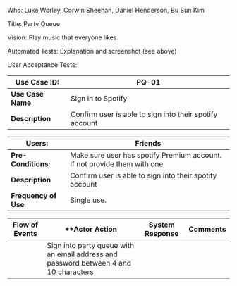 Who: Luke Worley, Corwin Sheehan, Daniel Henderson, Bu Sun Kim

Title: Party Queue  

Vision: Play music that everyone likes.

Automated Tests: Explanation and screenshot (see above)

User Acceptance Tests:



|  **Use Case ID:** | PQ-01 |
|------|------|
|**Use Case Name**|Sign in to Spotify|
| **Description** |Confirm user is able to sign into their spotify account|

|  **Users:** | Friends |
|------|------|
|**Pre-Conditions:**|Make sure user has spotify Premium account. If not provide them with one|
| **Description** |Confirm user is able to sign into their spotify account|
|**Frequency of Use**|Single use.|


|**Flow of Events**|**Actor Action| System Response| Comments|
|------|------|------|------|
|                  | Sign into party queue with an email address and password between 4 and 10 characters| |  |

